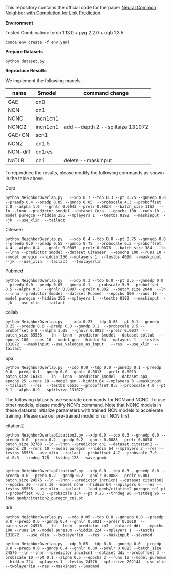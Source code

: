 This repository contains the official code for the paper [Neural Common Neighbor with Completion for Link Prediction](https://arxiv.org/pdf/2302.00890.pdf).

**Environment**

Tested Combination:
torch 1.13.0 + pyg 2.2.0 + ogb 1.3.5

```
conda env create -f env.yaml
```

**Prepare Datasets**

```
python dataset.py
```

**Reproduce Results**

We implement the following models.

| name     | $model    | command change     |
|----------|-----------|--------------------|
| GAE      | cn0       |                    |
| NCN      | cn1       |                    |
| NCNC     | incn1cn1  |                    |
| NCNC2    | incn1cn1  | add --depth 2  --splitsize 131072    |
| GAE+CN   | scn1      |                    |
| NCN2     | cn1.5     |                    |
| NCN-diff | cn1res    |                    |
| NoTLR    | cn1       | delete --maskinput |

To reproduce the results, please modify the following commands as shown in the table above.

Cora
```
python NeighborOverlap.py   --xdp 0.7 --tdp 0.3 --pt 0.75 --gnnedp 0.0 --preedp 0.4 --predp 0.05 --gnndp 0.05  --probscale 4.3 --proboffset 2.8 --alpha 1.0  --gnnlr 0.0043 --prelr 0.0024  --batch_size 1152  --ln --lnnn --predictor $model --dataset Cora  --epochs 100 --runs 10 --model puregcn --hiddim 256 --mplayers 1  --testbs 8192  --maskinput  --jk  --use_xlin  --tailact 
```

Citeseer
```
python NeighborOverlap.py   --xdp 0.4 --tdp 0.0 --pt 0.75 --gnnedp 0.0 --preedp 0.0 --predp 0.55 --gnndp 0.75  --probscale 6.5 --proboffset 4.4 --alpha 0.4  --gnnlr 0.0085 --prelr 0.0078  --batch_size 384  --ln --lnnn --predictor $model --dataset Citeseer  --epochs 100 --runs 10 --model puregcn --hiddim 256 --mplayers 1  --testbs 4096  --maskinput  --jk  --use_xlin  --tailact  --twolayerlin
```

Pubmed
```
python NeighborOverlap.py   --xdp 0.3 --tdp 0.0 --pt 0.5 --gnnedp 0.0 --preedp 0.0 --predp 0.05 --gnndp 0.1  --probscale 5.3 --proboffset 0.5 --alpha 0.3  --gnnlr 0.0097 --prelr 0.002  --batch_size 2048  --ln --lnnn --predictor $model --dataset Pubmed  --epochs 100 --runs 10 --model puregcn --hiddim 256 --mplayers 1  --testbs 8192  --maskinput  --jk  --use_xlin  --tailact 
```

collab
```
python NeighborOverlap.py   --xdp 0.25 --tdp 0.05 --pt 0.1 --gnnedp 0.25 --preedp 0.0 --predp 0.3 --gnndp 0.1  --probscale 2.5 --proboffset 6.0 --alpha 1.05  --gnnlr 0.0082 --prelr 0.0037  --batch_size 65536  --ln --lnnn --predictor $model --dataset collab  --epochs 100 --runs 10 --model gcn --hiddim 64 --mplayers 1  --testbs 131072  --maskinput --use_valedges_as_input   --res  --use_xlin  --tailact 
```

ppa
```
python NeighborOverlap.py  --xdp 0.0 --tdp 0.0 --gnnedp 0.1 --preedp 0.0 --predp 0.1 --gnndp 0.0 --gnnlr 0.0013 --prelr 0.0013  --batch_size 16384  --ln --lnnn --predictor $model --dataset ppa   --epochs 25 --runs 10 --model gcn --hiddim 64 --mplayers 3 --maskinput  --tailact  --res  --testbs 65536 --proboffset 8.5 --probscale 4.0 --pt 0.1 --alpha 0.9 --splitsize 131072
```

The following datasets use separate commands for NCN and NCNC. To use other models, please modify NCN's command. Note that NCNC models in these datasets initialize parameters with trained NCN models to accelerate training. Please use our pre-trained model or run NCN first.

citation2
```
python NeighborOverlapCitation2.py --xdp 0.0 --tdp 0.3 --gnnedp 0.0 --preedp 0.0 --predp 0.2 --gnndp 0.2 --gnnlr 0.0088 --prelr 0.0058 --batch_size 32768 --ln --lnnn --predictor cn1 --dataset citation2 --epochs 20 --runs 10 --model puregcn --hiddim 64 --mplayers 3 --res --testbs 65536 --use_xlin --tailact --proboffset 4.7 --probscale 7.0 --pt 0.3 --trndeg 128 --tstdeg 128 --save_gemb 


python NeighborOverlapCitation2.py --xdp 0.0 --tdp 0.3 --gnnedp 0.0 --preedp 0.0 --predp 0.2 --gnndp 0.2 --gnnlr 0.0088 --prelr 0.001 --batch_size 24576 --ln --lnnn --predictor incn1cn1 --dataset citation2 --epochs 20 --runs 10 --model none --hiddim 64 --mplayers 0 --res --testbs 65536 --use_xlin --tailact --load gemb/citation2_puregcn_cn1.pt --proboffset -0.3 --probscale 1.4 --pt 0.25 --trndeg 96 --tstdeg 96 --load gemb/citation2_puregcn_cn1.pt 
```


ddi
```
python NeighborOverlap.py  --xdp 0.05 --tdp 0.0 --gnnedp 0.0 --preedp 0.0 --predp 0.6 --gnndp 0.4 --gnnlr 0.0021 --prelr 0.0018  --batch_size 24576  --ln --lnnn --predictor cn1 --dataset ddi  --epochs 100 --runs 10 --model puresum --hiddim 224 --mplayers 1  --testbs 131072   --use_xlin  --twolayerlin  --res  --maskinput --savemod

python NeighborOverlap.py --xdp 0.05 --tdp 0.0 --gnnedp 0.0 --preedp 0.0 --predp 0.6 --gnndp 0.4 --gnnlr 0.00 --prelr 0.0025 --batch_size 24576 --ln --lnnn --predictor incn1cn1 --dataset ddi --proboffset 3 --probscale 10 --pt 0.1 --alpha 0.5 --epochs 2 --runs 10 --model puresum --hiddim 224 --mplayers 1 --testbs 24576 --splitsize 262144 --use_xlin --twolayerlin --res --maskinput --loadmod
```